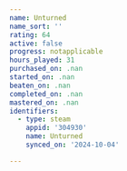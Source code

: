 ```yaml
---
name: Unturned
name_sort: ''
rating: 64
active: false
progress: notapplicable
hours_played: 31
purchased_on: .nan
started_on: .nan
beaten_on: .nan
completed_on: .nan
mastered_on: .nan
identifiers:
  - type: steam
    appid: '304930'
    name: Unturned
    synced_on: '2024-10-04'

---
```

